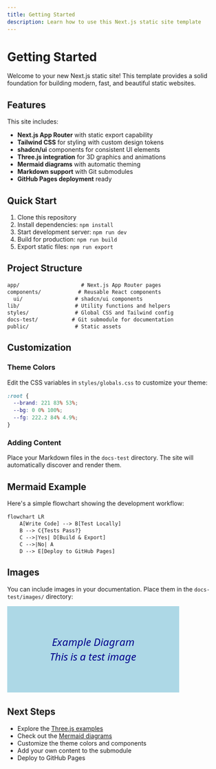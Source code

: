 ```yaml
---
title: Getting Started
description: Learn how to use this Next.js static site template
---
```


# Getting Started

Welcome to your new Next.js static site! This template provides a solid foundation for building modern, fast, and beautiful static websites.

## Features

This site includes:

- **Next.js App Router** with static export capability
- **Tailwind CSS** for styling with custom design tokens
- **shadcn/ui** components for consistent UI elements
- **Three.js integration** for 3D graphics and animations
- **Mermaid diagrams** with automatic theming
- **Markdown support** with Git submodules
- **GitHub Pages deployment** ready

## Quick Start

1. Clone this repository
2. Install dependencies: `npm install`
3. Start development server: `npm run dev`
4. Build for production: `npm run build`
5. Export static files: `npm run export`

## Project Structure

```
app/                    # Next.js App Router pages
components/            # Reusable React components
  ui/                 # shadcn/ui components
lib/                  # Utility functions and helpers
styles/               # Global CSS and Tailwind config
docs-test/           # Git submodule for documentation
public/               # Static assets
```

## Customization

### Theme Colors

Edit the CSS variables in `styles/globals.css` to customize your theme:

```css
:root {
  --brand: 221 83% 53%;
  --bg: 0 0% 100%;
  --fg: 222.2 84% 4.9%;
}
```

### Adding Content

Place your Markdown files in the `docs-test` directory. The site will automatically discover and render them.

## Mermaid Example

Here's a simple flowchart showing the development workflow:

```mermaid
flowchart LR
    A[Write Code] --> B[Test Locally]
    B --> C{Tests Pass?}
    C -->|Yes| D[Build & Export]
    C -->|No| A
    D --> E[Deploy to GitHub Pages]
```

## Images

You can include images in your documentation. Place them in the `docs-test/images/` directory:

![Example Diagram](images/diagram.png)

## Next Steps

- Explore the [Three.js examples](/three)
- Check out the [Mermaid diagrams](/mermaid)
- Customize the theme colors and components
- Add your own content to the submodule
- Deploy to GitHub Pages
